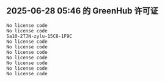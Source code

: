 ## 2025-06-28 05:46 的 GreenHub 许可证
```
No license code
No license code
Sa10-2TJN-zylu-15C8-1F9C
No license code
No license code
No license code
No license code
No license code
No license code
No license code
```
